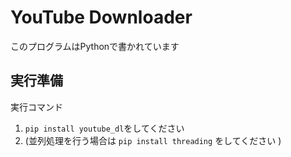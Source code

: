 # YouTube Downloader
このプログラムはPythonで書かれています
## 実行準備
実行コマンド  
1.  ```pip install youtube_dl```をしてください  
1.  (並列処理を行う場合は ```pip install threading``` をしてください )
